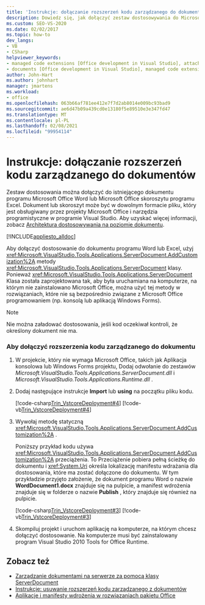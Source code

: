 ```yaml
---
title: 'Instrukcje: dołączanie rozszerzeń kodu zarządzanego do dokumentów'
description: Dowiedz się, jak dołączyć zestaw dostosowywania do Microsoft Office istniejącego dokumentu programu Word lub Microsoft Office skoroszytu programu Excel.
ms.custom: SEO-VS-2020
ms.date: 02/02/2017
ms.topic: how-to
dev_langs:
- VB
- CSharp
helpviewer_keywords:
- managed code extensions [Office development in Visual Studio], attaching
- documents [Office development in Visual Studio], managed code extensions
author: John-Hart
ms.author: johnhart
manager: jmartens
ms.workload:
- office
ms.openlocfilehash: 063b66af781ee412e7f7d2ab8014e009bc93bad9
ms.sourcegitcommit: ae6d47b09a439cd0e13180f5e89510e3e347fd47
ms.translationtype: MT
ms.contentlocale: pl-PL
ms.lasthandoff: 02/08/2021
ms.locfileid: "99954114"
---
```

# <a name="how-to-attach-managed-code-extensions-to-documents"></a>Instrukcje: dołączanie rozszerzeń kodu zarządzanego do dokumentów
  Zestaw dostosowania można dołączyć do istniejącego dokumentu programu Microsoft Office Word lub Microsoft Office skoroszytu programu Excel. Dokument lub skoroszyt może być w dowolnym formacie pliku, który jest obsługiwany przez projekty Microsoft Office i narzędzia programistyczne w programie Visual Studio. Aby uzyskać więcej informacji, zobacz [Architektura dostosowywania na poziomie dokumentu](../vsto/architecture-of-document-level-customizations.md).

 [!INCLUDE[appliesto_alldoc](../vsto/includes/appliesto-alldoc-md.md)]

 Aby dołączyć dostosowanie do dokumentu programu Word lub Excel, użyj <xref:Microsoft.VisualStudio.Tools.Applications.ServerDocument.AddCustomization%2A> metody <xref:Microsoft.VisualStudio.Tools.Applications.ServerDocument> klasy. Ponieważ <xref:Microsoft.VisualStudio.Tools.Applications.ServerDocument> Klasa została zaprojektowana tak, aby była uruchamiana na komputerze, na którym nie zainstalowano Microsoft Office, można użyć tej metody w rozwiązaniach, które nie są bezpośrednio związane z Microsoft Office programowaniem (np. konsolą lub aplikacją Windows Forms).

> [!NOTE]
> Nie można załadować dostosowania, jeśli kod oczekiwał kontroli, że określony dokument nie ma.

### <a name="to-attach-managed-code-extensions-to-a-document"></a>Aby dołączyć rozszerzenia kodu zarządzanego do dokumentu

1. W projekcie, który nie wymaga Microsoft Office, takich jak Aplikacja konsolowa lub Windows Forms projektu, Dodaj odwołanie do zestawów *Microsoft.VisualStudio.Tools.Applications.ServerDocument.dll* i *Microsoft.VisualStudio.Tools.Applications.Runtime.dll* .

2. Dodaj następujące instrukcje **Import** lub **using** na początku pliku kodu.

     [!code-csharp[Trin_VstcoreDeployment#4](../vsto/codesnippet/CSharp/Trin_VstcoreDeploymentCS/Program.cs#4)]
     [!code-vb[Trin_VstcoreDeployment#4](../vsto/codesnippet/VisualBasic/Trin_VstcoreDeploymentVB/Program.vb#4)]

3. Wywołaj metodę statyczną <xref:Microsoft.VisualStudio.Tools.Applications.ServerDocument.AddCustomization%2A> .

     Poniższy przykład kodu używa <xref:Microsoft.VisualStudio.Tools.Applications.ServerDocument.AddCustomization%2A> przeciążenia. To Przeciążenie pobiera pełną ścieżkę do dokumentu i <xref:System.Uri> określa lokalizację manifestu wdrażania dla dostosowania, które ma zostać dołączone do dokumentu. W tym przykładzie przyjęto założenie, że dokument programu Word o nazwie **WordDocument1.docx** znajduje się na pulpicie, a manifest wdrożenia znajduje się w folderze o nazwie **Publish** , który znajduje się również na pulpicie.

     [!code-csharp[Trin_VstcoreDeployment#3](../vsto/codesnippet/CSharp/Trin_VstcoreDeploymentCS/Program.cs#3)]
     [!code-vb[Trin_VstcoreDeployment#3](../vsto/codesnippet/VisualBasic/Trin_VstcoreDeploymentVB/Program.vb#3)]

4. Skompiluj projekt i uruchom aplikację na komputerze, na którym chcesz dołączyć dostosowanie. Na komputerze musi być zainstalowany program Visual Studio 2010 Tools for Office Runtime.

## <a name="see-also"></a>Zobacz też
- [Zarządzanie dokumentami na serwerze za pomocą klasy ServerDocument](../vsto/managing-documents-on-a-server-by-using-the-serverdocument-class.md)
- [Instrukcje: usuwanie rozszerzeń kodu zarządzanego z dokumentów](../vsto/how-to-remove-managed-code-extensions-from-documents.md)
- [Aplikacje i manifesty wdrożenia w rozwiązaniach pakietu Office](../vsto/application-and-deployment-manifests-in-office-solutions.md)
